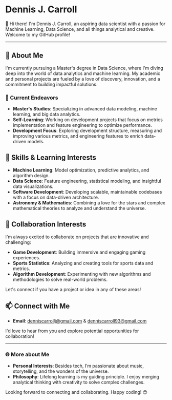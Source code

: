 # Dennis J. Carroll

👋 Hi there! I'm Dennis J. Carroll, an aspiring data scientist with a passion for Machine Learning, Data Science, and all things analytical and creative. Welcome to my GitHub profile!

---

## 🚀 About Me

I'm currently pursuing a Master's degree in Data Science, where I'm diving deep into the world of data analytics and machine learning. My academic and personal projects are fueled by a love of discovery, innovation, and a commitment to building impactful solutions.

### 🔭 Current Endeavors
- **Master's Studies**: Specializing in advanced data modeling, machine learning, and big data analytics.
- **Self-Learning**: Working on development projects that focus on metrics implementation and feature engineering to optimize performance.
- **Development Focus**: Exploring development structure, measuring and improving various metrics, and engineering features to enrich data-driven models.

## 🌱 Skills & Learning Interests
- **Machine Learning**: Model optimization, predictive analytics, and algorithm design.
- **Data Science**: Feature engineering, statistical modeling, and insightful data visualizations.
- **Software Development**: Developing scalable, maintainable codebases with a focus on data-driven architecture.
- **Astronomy & Mathematics**: Combining a love for the stars and complex mathematical theories to analyze and understand the universe.

## 💬 Collaboration Interests
I'm always excited to collaborate on projects that are innovative and challenging:
- **Game Development**: Building immersive and engaging gaming experiences.
- **Sports Statistics**: Analyzing and creating tools for sports data and metrics.
- **Algorithm Development**: Experimenting with new algorithms and methodologies to solve real-world problems.

Let's connect if you have a project or idea in any of these areas!

## 📫 Connect with Me
- **Email**: [denniscarrollj@gmail.com](mailto:denniscarrollj@gmail.com) & [denniscarroll93@gmail.com](mailto:denniscarroll93@gmail.com)

I'd love to hear from you and explore potential opportunities for collaboration!

---

### 🌐 More about Me
- **Personal Interests**: Besides tech, I’m passionate about music, storytelling, and the wonders of the universe.
- **Philosophy**: Lifelong learning is my guiding principle. I enjoy merging analytical thinking with creativity to solve complex challenges.

Looking forward to connecting and collaborating. Happy coding! 😊
